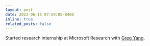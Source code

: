 ```yaml
---
layout: post
date: 2023-06-15 07:59:00-0400
inline: true
related_posts: false
---
```


Started research internship at Microsoft Research with <a href='https://thegregyang.com/'>Greg Yang</a>.
